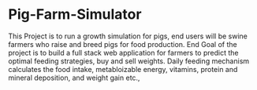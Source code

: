 # Pig-Farm-Simulator
This Project is to run a growth simulation for pigs, end users will be swine farmers who raise and breed pigs for food production. 
End Goal of the project is to build a full stack web application for farmers to predict the optimal feeding strategies, buy and sell weights.
Daily feeding mechanism calculates the food intake, metabloizable energy, vitamins, protein and mineral deposition, and weight gain etc.,
